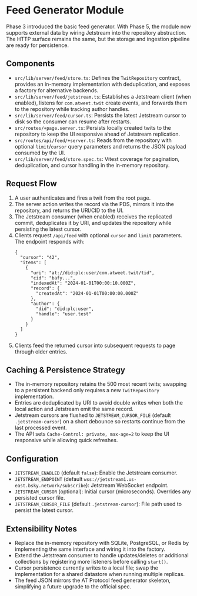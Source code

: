 # Feed Generator Module

Phase 3 introduced the basic feed generator. With Phase 5, the module now supports external data by wiring Jetstream into the repository abstraction. The HTTP surface remains the same, but the storage and ingestion pipeline are ready for persistence.

## Components
- `src/lib/server/feed/store.ts`: Defines the `TwitRepository` contract, provides an in-memory implementation with deduplication, and exposes a factory for alternative backends.
- `src/lib/server/feed/jetstream.ts`: Establishes a Jetstream client (when enabled), listens for `com.atweet.twit` create events, and forwards them to the repository while tracking author handles.
- `src/lib/server/feed/cursor.ts`: Persists the latest Jetstream cursor to disk so the consumer can resume after restarts.
- `src/routes/+page.server.ts`: Persists locally created twits to the repository to keep the UI responsive ahead of Jetstream replication.
- `src/routes/api/feed/+server.ts`: Reads from the repository with optional `limit`/`cursor` query parameters and returns the JSON payload consumed by the UI.
- `src/lib/server/feed/store.spec.ts`: Vitest coverage for pagination, deduplication, and cursor handling in the in-memory repository.

## Request Flow
1. A user authenticates and fires a twit from the root page.
2. The server action writes the record via the PDS, mirrors it into the repository, and returns the URI/CID to the UI.
3. The Jetstream consumer (when enabled) receives the replicated commit, deduplicates it by URI, and updates the repository while persisting the latest cursor.
4. Clients request `/api/feed` with optional `cursor` and `limit` parameters. The endpoint responds with:
   ```jsonc
   {
     "cursor": "42",
     "items": [
       {
         "uri": "at://did:plc:user/com.atweet.twit/tid",
         "cid": "bafy...",
         "indexedAt": "2024-01-01T00:00:10.000Z",
         "record": {
           "createdAt": "2024-01-01T00:00:00.000Z"
         },
         "author": {
           "did": "did:plc:user",
           "handle": "user.test"
         }
       }
     ]
   }
   ```
5. Clients feed the returned cursor into subsequent requests to page through older entries.

## Caching & Persistence Strategy
- The in-memory repository retains the 500 most recent twits; swapping to a persistent backend only requires a new `TwitRepository` implementation.
- Entries are deduplicated by URI to avoid double writes when both the local action and Jetstream emit the same record.
- Jetstream cursors are flushed to `JETSTREAM_CURSOR_FILE` (default `.jetstream-cursor`) on a short debounce so restarts continue from the last processed event.
- The API sets `Cache-Control: private, max-age=2` to keep the UI responsive while allowing quick refreshes.

## Configuration
- `JETSTREAM_ENABLED` (default `false`): Enable the Jetstream consumer.
- `JETSTREAM_ENDPOINT` (default `wss://jetstream1.us-east.bsky.network/subscribe`): Jetstream WebSocket endpoint.
- `JETSTREAM_CURSOR` (optional): Initial cursor (microseconds). Overrides any persisted cursor file.
- `JETSTREAM_CURSOR_FILE` (default `.jetstream-cursor`): File path used to persist the latest cursor.

## Extensibility Notes
- Replace the in-memory repository with SQLite, PostgreSQL, or Redis by implementing the same interface and wiring it into the factory.
- Extend the Jetstream consumer to handle updates/deletes or additional collections by registering more listeners before calling `start()`.
- Cursor persistence currently writes to a local file; swap the implementation for a shared datastore when running multiple replicas.
- The feed JSON mirrors the AT Protocol feed generator skeleton, simplifying a future upgrade to the official spec.
